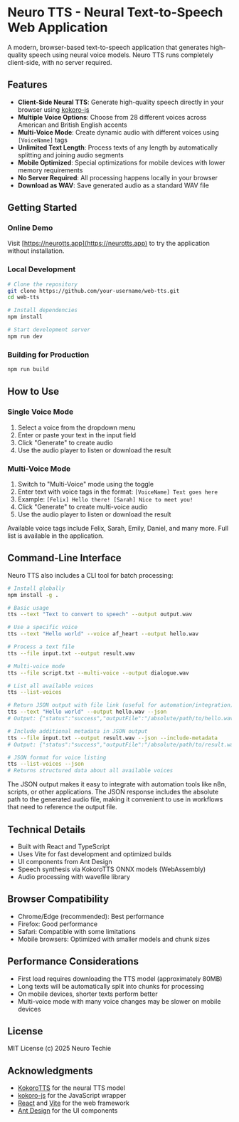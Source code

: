 # Neuro TTS - Neural Text-to-Speech Web Application

A modern, browser-based text-to-speech application that generates high-quality speech using neural voice models. Neuro TTS runs completely client-side, with no server required.

## Features

- **Client-Side Neural TTS**: Generate high-quality speech directly in your browser using [kokoro-js](https://www.npmjs.com/package/kokoro-js)
- **Multiple Voice Options**: Choose from 28 different voices across American and British English accents
- **Multi-Voice Mode**: Create dynamic audio with different voices using `[VoiceName]` tags
- **Unlimited Text Length**: Process texts of any length by automatically splitting and joining audio segments
- **Mobile Optimized**: Special optimizations for mobile devices with lower memory requirements
- **No Server Required**: All processing happens locally in your browser
- **Download as WAV**: Save generated audio as a standard WAV file

## Getting Started

### Online Demo

Visit [https://neurotts.app](https://neurotts.app) to try the application without installation.

### Local Development

```bash
# Clone the repository
git clone https://github.com/your-username/web-tts.git
cd web-tts

# Install dependencies
npm install

# Start development server
npm run dev
```

### Building for Production

```bash
npm run build
```

## How to Use

### Single Voice Mode

1. Select a voice from the dropdown menu
2. Enter or paste your text in the input field
3. Click "Generate" to create audio
4. Use the audio player to listen or download the result

### Multi-Voice Mode

1. Switch to "Multi-Voice" mode using the toggle
2. Enter text with voice tags in the format: `[VoiceName] Text goes here`
3. Example: `[Felix] Hello there! [Sarah] Nice to meet you!`
4. Click "Generate" to create multi-voice audio
5. Use the audio player to listen or download the result

Available voice tags include Felix, Sarah, Emily, Daniel, and many more. Full list is available in the application.

## Command-Line Interface

Neuro TTS also includes a CLI tool for batch processing:

```bash
# Install globally
npm install -g .

# Basic usage
tts --text "Text to convert to speech" --output output.wav

# Use a specific voice
tts --text "Hello world" --voice af_heart --output hello.wav

# Process a text file
tts --file input.txt --output result.wav

# Multi-voice mode
tts --file script.txt --multi-voice --output dialogue.wav

# List all available voices
tts --list-voices

# Return JSON output with file link (useful for automation/integration)
tts --text "Hello world" --output hello.wav --json
# Output: {"status":"success","outputFile":"/absolute/path/to/hello.wav","duration":1.25}

# Include additional metadata in JSON output
tts --file input.txt --output result.wav --json --include-metadata
# Output: {"status":"success","outputFile":"/absolute/path/to/result.wav","duration":5.67,"metadata":{"voice":"af_heart","wordCount":120,"processingTime":2.3,"sampleRate":24000,"fileSize":548000}}

# JSON format for voice listing
tts --list-voices --json
# Returns structured data about all available voices
```

The JSON output makes it easy to integrate with automation tools like n8n, scripts, or other applications. The JSON response includes the absolute path to the generated audio file, making it convenient to use in workflows that need to reference the output file.

## Technical Details

- Built with React and TypeScript
- Uses Vite for fast development and optimized builds
- UI components from Ant Design
- Speech synthesis via KokoroTTS ONNX models (WebAssembly)
- Audio processing with wavefile library

## Browser Compatibility

- Chrome/Edge (recommended): Best performance
- Firefox: Good performance
- Safari: Compatible with some limitations
- Mobile browsers: Optimized with smaller models and chunk sizes

## Performance Considerations

- First load requires downloading the TTS model (approximately 80MB)
- Long texts will be automatically split into chunks for processing
- On mobile devices, shorter texts perform better
- Multi-voice mode with many voice changes may be slower on mobile devices

## License

MIT License (c) 2025 Neuro Techie

## Acknowledgments

- [KokoroTTS](https://github.com/CokoDev/Kokoro) for the neural TTS model
- [kokoro-js](https://www.npmjs.com/package/kokoro-js) for the JavaScript wrapper
- [React](https://reactjs.org/) and [Vite](https://vitejs.dev/) for the web framework
- [Ant Design](https://ant.design/) for the UI components
